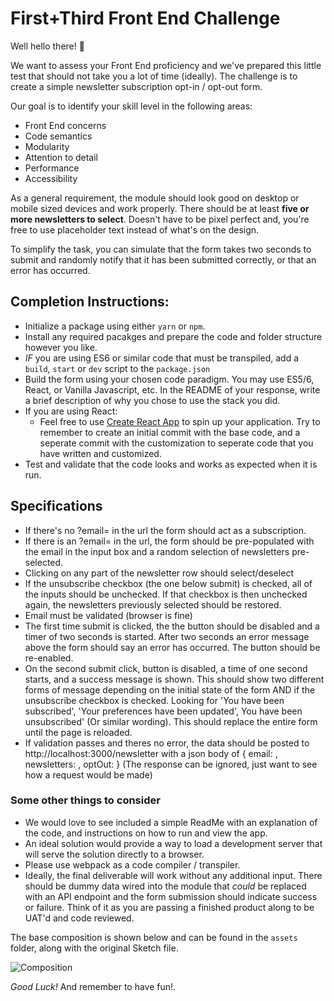 # First+Third Front End Challenge

Well hello there! 👋

We want to assess your Front End proficiency and we've prepared this little test that should not take you a lot of time (ideally). The challenge is to create a simple newsletter subscription opt-in / opt-out form.

Our goal is to identify your skill level in the following areas:

* Front End concerns
* Code semantics
* Modularity
* Attention to detail
* Performance
* Accessibility

As a general requirement, the module should look good on desktop or mobile sized devices and work properly. There should be at least **five or more newsletters to select**. Doesn't have to be pixel perfect and, you're free to use placeholder text instead of what's on the design. 

To simplify the task, you can simulate that the form takes two seconds to submit and randomly notify that it has been submitted correctly, or that an error has occurred.

## Completion Instructions:

- Initialize a package using either `yarn` or `npm`.
- Install any required pacakges and prepare the code and folder structure however you like.
- _IF_ you are using ES6 or similar code that must be transpiled, add a `build`, `start` or `dev` script to the `package.json`
- Build the form using your chosen code paradigm. You may use ES5/6, React, or Vanilla Javascript, etc. In the README of your response, write a brief description of why you chose to use the stack you did.
- If you are using React:
    - Feel free to use [Create React App](https://github.com/facebook/create-react-app#creating-an-app) to spin up your application. Try to remember to create an initial commit with the base code, and a seperate commit with the customization to seperate code that you have written and customized.
- Test and validate that the code looks and works as expected when it is run.

## Specifications

* If there's no ?email= in the url the form should act as a subscription.
* If there is an ?email= in the url, the form should be pre-populated with the email in the input box and a random selection of newsletters pre-selected.
* Clicking on any part of the newsletter row should select/deselect
* If the unsubscribe checkbox (the one below submit) is checked, all of the inputs should be unchecked. If that checkbox is then unchecked again, the newsletters previously selected should be restored.
* Email must be validated (browser is fine)
* The first time submit is clicked, the the button should be disabled and a timer of two seconds is started. After two seconds an error message above the form should say an error has occurred. The button should be re-enabled.
* On the second submit click, button is disabled, a time of one second starts, and a success message is shown. This should show two different forms of message depending on the initial state of the form AND if the unsubscribe checkbox is checked. Looking for 'You have been subscribed', 'Your preferences have been updated', You have been unsubscribed' (Or similar wording). This should replace the entire form until the page is reloaded.
* If validation passes and theres no error, the data should be posted to http://localhost:3000/newsletter with a json body of { email: <String>, newsletters: <Array>, optOut: <Boolean> } (The response can be ignored, just want to see how a request would be made)

### Some other things to consider

- We would love to see included a simple ReadMe with an explanation of the code, and instructions on how to run and view the app.
- An ideal solution would provide a way to load a development server that will serve the solution directly to a browser.
- Please use webpack as a code compiler / transpiler.
- Ideally, the final deliverable will work without any additional input. There should be dummy data wired into the module that _could_ be replaced with an API endpoint and the form submission should indicate success or failure. Think of it as you are passing a finished product along to be UAT'd and code reviewed.

The base composition is shown below and can be found in the `assets` folder, along with the original Sketch file.

![Composition](/assets/composition.png)

*Good Luck!* And remember to have fun!.
